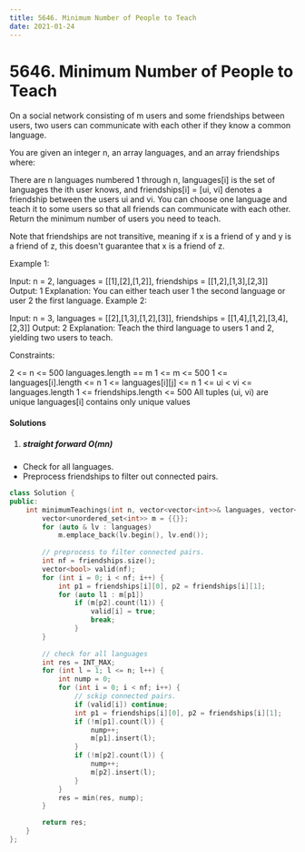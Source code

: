 ```yaml
---
title: 5646. Minimum Number of People to Teach
date: 2021-01-24
---
```


# 5646. Minimum Number of People to Teach

On a social network consisting of m users and some friendships between users, two users can communicate with each other if they know a common language.

You are given an integer n, an array languages, and an array friendships where:

There are n languages numbered 1 through n,
languages[i] is the set of languages the i​​​​​​th​​​​ user knows, and
friendships[i] = [u​​​​​​i​​​, v​​​​​​i] denotes a friendship between the users u​​​​​​​​​​​i​​​​​ and vi.
You can choose one language and teach it to some users so that all friends can communicate with each other. Return the minimum number of users you need to teach.

Note that friendships are not transitive, meaning if x is a friend of y and y is a friend of z, this doesn't guarantee that x is a friend of z.
 

Example 1:

Input: n = 2, languages = [[1],[2],[1,2]], friendships = [[1,2],[1,3],[2,3]]
Output: 1
Explanation: You can either teach user 1 the second language or user 2 the first language.
Example 2:

Input: n = 3, languages = [[2],[1,3],[1,2],[3]], friendships = [[1,4],[1,2],[3,4],[2,3]]
Output: 2
Explanation: Teach the third language to users 1 and 2, yielding two users to teach.
 

Constraints:

2 <= n <= 500
languages.length == m
1 <= m <= 500
1 <= languages[i].length <= n
1 <= languages[i][j] <= n
1 <= u​​​​​​i < v​​​​​​i <= languages.length
1 <= friendships.length <= 500
All tuples (u​​​​​i, v​​​​​​i) are unique
languages[i] contains only unique values


#### Solutions

1. ##### straight forward O(mn)

- Check for all languages.
- Preprocess friendships to filter out connected pairs.

```c++
class Solution {
public:
    int minimumTeachings(int n, vector<vector<int>>& languages, vector<vector<int>>& friendships) {
        vector<unordered_set<int>> m = {{}};
        for (auto & lv : languages)
            m.emplace_back(lv.begin(), lv.end());
        
        // preprocess to filter connected pairs.
        int nf = friendships.size();
        vector<bool> valid(nf);
        for (int i = 0; i < nf; i++) {
            int p1 = friendships[i][0], p2 = friendships[i][1];
            for (auto l1 : m[p1])
                if (m[p2].count(l1)) {
                    valid[i] = true;
                    break;
                }
        }
        
        // check for all languages
        int res = INT_MAX;
        for (int l = 1; l <= n; l++) {
            int nump = 0;
            for (int i = 0; i < nf; i++) {
                // sckip connected pairs.
                if (valid[i]) continue;
                int p1 = friendships[i][0], p2 = friendships[i][1];
                if (!m[p1].count(l)) {
                    nump++;
                    m[p1].insert(l);
                }
                if (!m[p2].count(l)) {
                    nump++;
                    m[p2].insert(l);
                }
            }
            res = min(res, nump);
        }

        return res; 
    }
};

```